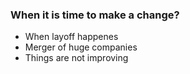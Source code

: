 ### When it is time to make a change?
* When layoff happenes
* Merger of huge companies
* Things are not improving
